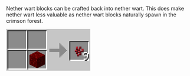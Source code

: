 Nether wart blocks can be crafted back into nether wart. This does make nether wart less valuable as nether wart blocks naturally spawn in the crimson forest.

![Netherwart block](https://github.com/Chailotl/chocolate-tweaks/blob/master/Unpackable%20Nether%20Wart%20Block/Netherwart%20block.png)
